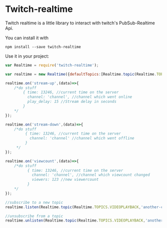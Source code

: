 # Twitch-realtime

Twitch realtime is a little library to interact with twitch's PubSub-Realtime Api.

You can install it with

```npm install --save twitch-realtime```

Use it in your project:

```js
var Realtime = require('twitch-realtime');

var realtime = new Realtime({defaultTopics:[Realtime.topic(Realtime.TOPICS.VIDEOPLAYBACK,'example-channel')]});

realtime.on('stream-up',(data)=>{
    /*do stuff
        { time: 13246, //current time on the server
          channel: 'channel', //channel which went online
          play_delay: 15 //Stream delay in seconds
        }        
    */
});

realtime.on('stream-down',(data)=>{
    /*do stuff
         { time: 13246, //current time on the server
           channel: 'channel' //channel which went offline
         }
     */
});

realtime.on('viewcount',(data)=>{
    /*do stuff
          { time: 13246, //current time on the server
            channel: 'channel', //channel which viewcount changed
            viewers: 123 //new viewercount
          }
    */
});

//subscribe to a new topic
realtime.listen(Realtime.topic(Realtime.TOPICS.VIDEOPLAYBACK,'another-channel'));

//unsubscribe from a topic
realtime.unlisten(Realtime.topic(Realtime.TOPICS.VIDEOPLAYBACK,'another-channel'));
```